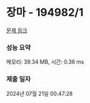 # 장마 - 194982/1 

[문제 링크](https://level.goorm.io/exam/194982/%EC%9E%A5%EB%A7%88/quiz/1) 

### 성능 요약

메모리: 39.34 MB, 시간: 0.36 ms

### 제출 일자

2024년 07월 21일 00:47:28

